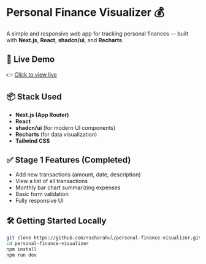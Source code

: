# Personal Finance Visualizer 💰

A simple and responsive web app for tracking personal finances — built with **Next.js**, **React**, **shadcn/ui**, and **Recharts**.

## 🚀 Live Demo

👉 [Click to view live](https://personal-finance-visualizer-alpha-five.vercel.app/)

## 📦 Stack Used

- **Next.js (App Router)**
- **React**
- **shadcn/ui** (for modern UI components)
- **Recharts** (for data visualization)
- **Tailwind CSS**

## ✅ Stage 1 Features (Completed)

- Add new transactions (amount, date, description)
- View a list of all transactions
- Monthly bar chart summarizing expenses
- Basic form validation
- Fully responsive UI

## 🛠️ Getting Started Locally

```bash
git clone https://github.com/racharahul/personal-finance-visualizer.git
cd personal-finance-visualizer
npm install
npm run dev
```
